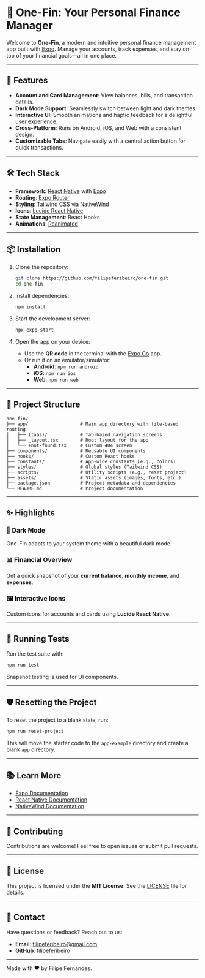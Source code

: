 # 🌟 One-Fin: Your Personal Finance Manager

Welcome to **One-Fin**, a modern and intuitive personal finance management app built with [Expo](https://expo.dev). Manage your accounts, track expenses, and stay on top of your financial goals—all in one place.

---

## 🚀 Features

- **Account and Card Management**: View balances, bills, and transaction details.
- **Dark Mode Support**: Seamlessly switch between light and dark themes.
- **Interactive UI**: Smooth animations and haptic feedback for a delightful user experience.
- **Cross-Platform**: Runs on Android, iOS, and Web with a consistent design.
- **Customizable Tabs**: Navigate easily with a central action button for quick transactions.

---

## 🛠️ Tech Stack

- **Framework**: [React Native](https://reactnative.dev) with [Expo](https://expo.dev)
- **Routing**: [Expo Router](https://expo.github.io/router/docs)
- **Styling**: [Tailwind CSS](https://tailwindcss.com) via [NativeWind](https://www.nativewind.dev)
- **Icons**: [Lucide React Native](https://lucide.dev)
- **State Management**: React Hooks
- **Animations**: [Reanimated](https://docs.swmansion.com/react-native-reanimated/)

---

## 📦 Installation

1. Clone the repository:

   ```bash
   git clone https://github.com/filipeferibeiro/one-fin.git
   cd one-fin
   ```

2. Install dependencies:

   ```bash
   npm install
   ```

3. Start the development server:

   ```bash
   npx expo start
   ```

4. Open the app on your device:

   - Use the **QR code** in the terminal with the [Expo Go](https://expo.dev/client) app.
   - Or run it on an emulator/simulator:
     - **Android**: `npm run android`
     - **iOS**: `npm run ios`
     - **Web**: `npm run web`

---

## 📂 Project Structure

```plaintext
one-fin/
├── app/                   # Main app directory with file-based routing
│   ├── (tabs)/            # Tab-based navigation screens
│   ├── _layout.tsx        # Root layout for the app
│   └── +not-found.tsx     # Custom 404 screen
├── components/            # Reusable UI components
├── hooks/                 # Custom React hooks
├── constants/             # App-wide constants (e.g., colors)
├── styles/                # Global styles (Tailwind CSS)
├── scripts/               # Utility scripts (e.g., reset project)
├── assets/                # Static assets (images, fonts, etc.)
├── package.json           # Project metadata and dependencies
└── README.md              # Project documentation
```

---

## ✨ Highlights

### 🌙 Dark Mode
One-Fin adapts to your system theme with a beautiful dark mode.

### 📊 Financial Overview
Get a quick snapshot of your **current balance**, **monthly income**, and **expenses**.

### 🖼️ Interactive Icons
Custom icons for accounts and cards using **Lucide React Native**.

---

## 🧪 Running Tests

Run the test suite with:

```bash
npm run test
```

Snapshot testing is used for UI components.

---

## 🛡️ Resetting the Project

To reset the project to a blank state, run:

```bash
npm run reset-project
```

This will move the starter code to the `app-example` directory and create a blank `app` directory.

---

## 📚 Learn More

- [Expo Documentation](https://docs.expo.dev)
- [React Native Documentation](https://reactnative.dev/docs/getting-started)
- [NativeWind Documentation](https://www.nativewind.dev)

---

## 🤝 Contributing

Contributions are welcome! Feel free to open issues or submit pull requests.

---

## 📄 License

This project is licensed under the **MIT License**. See the [LICENSE](LICENSE) file for details.

---

## 💬 Contact

Have questions or feedback? Reach out to us:

- **Email**: filipeferibeiro@gmail.com
- **GitHub**: [filipeferibeiro](https://github.com/filipeferibeiro)


---

Made with ❤️ by Filipe Fernandes.
